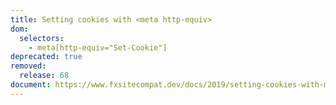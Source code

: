 ```yaml
---
title: Setting cookies with <meta http-equiv>
dom:
  selectors:
    - meta[http-equiv="Set-Cookie"]
deprecated: true
removed:
  release: 68
document: https://www.fxsitecompat.dev/docs/2019/setting-cookies-with-meta-http-equiv-is-no-longer-allowed/
---
```


